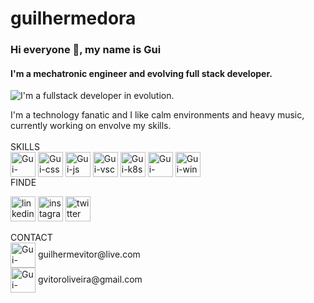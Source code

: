 # guilhermedora
### Hi everyone 👋, my name is Gui
#### I'm a mechatronic engineer and evolving full stack developer.
![I'm a fullstack developer in evolution.](https://64.media.tumblr.com/eeed5de8c485d326f2218c31743c52a6/6530495f168d34a1-0b/s540x810/282a24388b5861d794f050b1a0f409eedb83c8d7.jpg)
<div style="display: inline-block;"> 
I'm a technology fanatic and I like calm environments and heavy music, currently working on envolve my skills. 
<br>
<br>
SKILLS
<br>
<img align="center" alt="Gui-html" height="40" src="https://user-images.githubusercontent.com/103836216/164468896-81a36c76-ab2e-4a21-a3b1-be2cca843e68.png" />
<img align="center" alt="Gui-css" height="40" src="https://user-images.githubusercontent.com/103836216/164469302-1fa2710c-4915-49a6-be39-1a3d6fc8a763.png" />
<img align="center" alt="Gui-js" height="40" src="https://user-images.githubusercontent.com/103836216/164469558-3b45ab8d-2ab0-40f0-887c-2aa22c84c771.png" />
<img align="center" alt="Gui-vsc" height="40" src="https://user-images.githubusercontent.com/103836216/164471099-ef2d9cde-5791-4e92-94eb-4369289a3b9d.png" />  
<img align="center" alt="Gui-k8s" height="40" src="https://user-images.githubusercontent.com/103836216/164469858-3e68177c-671b-4962-bb88-17e734734c26.png" />
<img align="center" alt="Gui-linux" height="40" src="https://user-images.githubusercontent.com/103836216/164470406-141f2036-2330-41d2-bc84-3ccdc25479b7.png" />
<img align="center" alt="Gui-win" height="40" src="https://user-images.githubusercontent.com/103836216/164470554-3a93df32-476b-46ad-b3b9-bf826c778a41.png" />
</div>
<br>
FINDE
<br>

[<img src='https://user-images.githubusercontent.com/103836216/164467803-2f9ccfb4-7b33-42ba-a288-37207ca63981.png' alt='linkedin' height='40'>](https://www.linkedin.com/in/guilherme-de-oliveira-94708a42/)  [<img src='https://user-images.githubusercontent.com/103836216/164468234-a1144764-c1d4-4c8b-9ec2-4f3374d9afdd.png' alt='instagram' height='40'>](https://www.instagram.com/guilhermedora/)  [<img src='https://user-images.githubusercontent.com/103836216/164468596-413559c0-3fdc-41f6-8e52-cfe00205875d.png' alt='twitter' height='40'>](https://twitter.com/GuilhermDora)

CONTACT
<br>
<img align="center" alt="Gui-hotmail" height="40" src="https://user-images.githubusercontent.com/103836216/164474186-a174ec5a-2e88-43a9-acf0-234f39f2e959.png" />
guilhermevitor<span>@live.com
<br>
<img align="center" alt="Gui-gmail" height="40" src="https://user-images.githubusercontent.com/103836216/164476140-fff83a8b-cac3-4edf-ab0a-52125d1f9bc5.png" />
gvitoroliveira<span>@gmail.com
<br>
